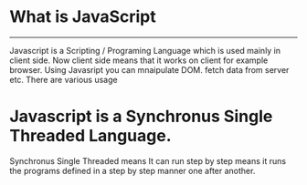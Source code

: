 # What is JavaScript
---------------------------

Javascript is a Scripting / Programing Language which is used mainly in client side. Now client side means that it works on client for example browser. Using Javasript you can mnaipulate DOM. fetch data from server etc. There are various usage

# Javascript is a Synchronus Single Threaded Language. 

Synchronus Single Threaded means It can run step by step means it runs the programs defined in a step by step manner one after another.